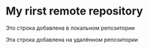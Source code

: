 # My rirst remote repository  

Это строка добавлена в локальном репозитории

 Эта строка добавлена на удалённом репозитории
